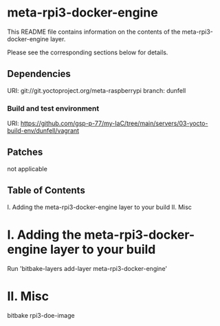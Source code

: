 # meta-rpi3-docker-engine

This README file contains information on the contents of the meta-rpi3-docker-engine layer.

Please see the corresponding sections below for details.

## Dependencies

  URI: git://git.yoctoproject.org/meta-raspberrypi
  branch: dunfell

### Build and test environment

URI: https://github.com/gsp-p-77/my-IaC/tree/main/servers/03-yocto-build-env/dunfell/vagrant


## Patches

not applicable


## Table of Contents

  I. Adding the meta-rpi3-docker-engine layer to your build
  II. Misc


I. Adding the meta-rpi3-docker-engine layer to your build
=================================================

Run 'bitbake-layers add-layer meta-rpi3-docker-engine'

II. Misc
========

bitbake rpi3-doe-image 
